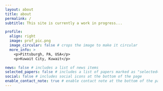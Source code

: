 ```yaml
---
layout: about
title: about
permalink: /
subtitle: This site is currently a work in progress...

profile:
  align: right
  image: prof_pic.png
  image_circular: false # crops the image to make it circular
  more_info: >
    <p>Pittsburgh, PA, USA</p>
    <p>Kuwait City, Kuwait</p>

news: false # includes a list of news items
selected_papers: false # includes a list of papers marked as "selected={true}"
social: false # includes social icons at the bottom of the page
enable_contact_note: true # enable contact note at the bottom of the page
---
```


